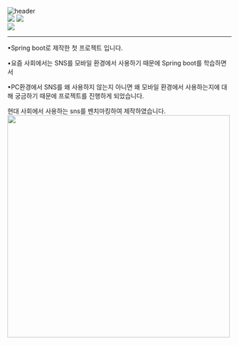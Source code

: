 ![header](https://capsule-render.vercel.app/api?type=wave&color=auto&height=300&section=header&text=SpringSNS%20&fontSize=90)<br>
![](https://img.shields.io/badge/JavaScript-F7DF1E?style=for-the-badge&logo=JavaScript&logoColor=white)
![](https://img.shields.io/badge/Java-ED8B00?style=for-the-badge&logo=openjdk&logoColor=white)<br>
![](https://img.shields.io/badge/Spring-6DB33F?style=for-the-badge&logo=spring&logoColor=white)<br>
<hr>
<p>•Spring boot로 제작한 첫 프로젝트 입니다.</p>
<p>•요즘 사회에서는 SNS를 모바일 환경에서 사용하기 때문에 Spring boot를 학습하면서</p>
<p>•PC환경에서 SNS를 왜 사용하지 않는지 아니면 왜 모바일 환경에서 사용하는지에 대해 궁금하기 때문에 프로젝트를 진행하게 되었습니다.</p>
현대 사회에서 사용하는 sns를 벤치마킹하여 제작하였습니다.<br>
<img src="https://github.com/takanozomi/Spring_sns/assets/121867223/8850df9b-67b2-4e09-b997-3247e5756fe3" width="auto" height="500"><br>
